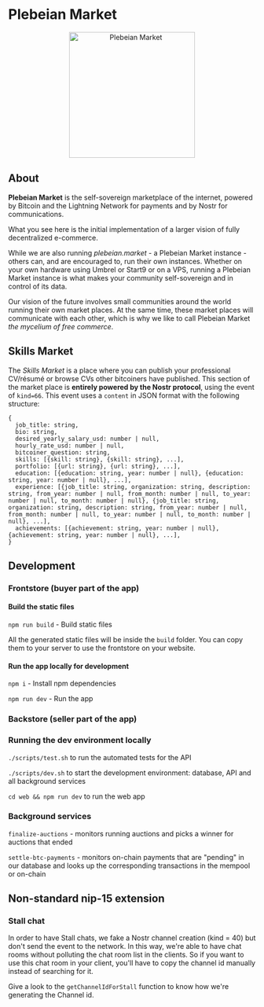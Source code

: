 # Plebeian Market

<p align="center">
  <img src="https://plebeian.market/images/logo.png" width="256" title="Plebeian Market">
</p>

## About

**Plebeian Market** is the self-sovereign marketplace of the internet, powered by Bitcoin and the Lightning Network for payments and by Nostr for communications.

What you see here is the initial implementation of a larger vision of fully decentralized e-commerce.

While we are also running *plebeian.market* - a Plebeian Market instance - others can, and are encouraged to, run their own instances. Whether on your own hardware using Umbrel or Start9 or on a VPS, running a Plebeian Market instance is what makes your community self-sovereign and in control of its data.

Our vision of the future involves small communities around the world running their own market places. At the same time, these market places will communicate with each other, which is why we like to call Plebeian Market *the mycelium of free commerce*.

## Skills Market

The *Skills Market* is a place where you can publish your professional CV/résumé or browse CVs other bitcoiners have published. This section of the market place is **entirely powered by the Nostr protocol**, using the event of `kind=66`. This event uses a `content` in JSON format with the following structure:

```
{
  job_title: string,
  bio: string,
  desired_yearly_salary_usd: number | null,
  hourly_rate_usd: number | null,
  bitcoiner_question: string,
  skills: [{skill: string}, {skill: string}, ...],
  portfolio: [{url: string}, {url: string}, ...],
  education: [{education: string, year: number | null}, {education: string, year: number | null}, ...],
  experience: [{job_title: string, organization: string, description: string, from_year: number | null, from_month: number | null, to_year: number | null, to_month: number | null}, {job_title: string, organization: string, description: string, from_year: number | null, from_month: number | null, to_year: number | null, to_month: number | null}, ...],
  achievements: [{achievement: string, year: number | null}, {achievement: string, year: number | null}, ...],
}
```



## Development

### Frontstore (buyer part of the app)

#### Build the static files

```npm run build``` - Build static files

All the generated static files will be inside the `build` folder. You can copy them to your server to use the frontstore on your website.

#### Run the app locally for development

```npm i``` - Install npm dependencies

```npm run dev``` - Run the app


### Backstore (seller part of the app)



### Running the dev environment locally

```./scripts/test.sh``` to run the automated tests for the API

```./scripts/dev.sh``` to start the development environment: database, API and all background services

```cd web && npm run dev``` to run the web app

### Background services

```finalize-auctions``` - monitors running auctions and picks a winner for auctions that ended

```settle-btc-payments``` - monitors on-chain payments that are "pending" in our database and looks up the corresponding transactions in the mempool or on-chain


## Non-standard nip-15 extension

### Stall chat

In order to have Stall chats, we fake a Nostr channel creation (kind = 40) but don't send the event to the network.
In this way, we're able to have chat rooms without polluting the chat room list in the clients. So if you want to
use this chat room in your client, you'll have to copy the channel id manually instead of searching for it.

Give a look to the `getChannelIdForStall` function to know how we're generating the Channel id.
